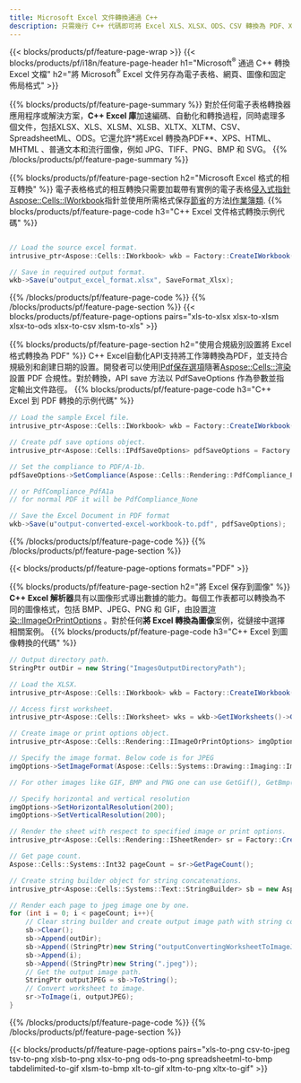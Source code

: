 ```yaml
---
title: Microsoft Excel 文件轉換通過 C++
description: 只需幾行 C++ 代碼即可將 Excel XLS、XLSX、ODS、CSV 轉換為 PDF、XPS、HTML、JPEG 等格式。
---
```

{{< blocks/products/pf/feature-page-wrap >}}
{{< blocks/products/pf/i18n/feature-page-header h1="Microsoft<sup>&reg;</sup> 通過 C++ 轉換 Excel 文檔" h2="將 Microsoft<sup>&reg;</sup> Excel 文件另存為電子表格、網頁、圖像和固定佈局格式" >}}

{{% blocks/products/pf/feature-page-summary %}}
對於任何電子表格轉換器應用程序或解決方案，**C++ Excel 庫**加速編碼、自動化和轉換過程，同時處理多個文件，包括XLSX、XLS、XLSM、XLSB、XLTX、XLTM、CSV、SpreadsheetML、ODS。它還允許*將Excel 轉換為PDF**、XPS、HTML、MHTML 、普通文本和流行圖像，例如 JPG、TIFF、PNG、BMP 和 SVG。
{{% /blocks/products/pf/feature-page-summary %}}

{{% blocks/products/pf/feature-page-section h2="Microsoft Excel 格式的相互轉換" %}}
電子表格格式的相互轉換只需要加載帶有實例的電子表格[侵入式指針<Aspose::Cells::IWorkbook>](https://reference.aspose.com/cells/cpp/class/aspose.cells.i_workbook)指針並使用所需格式保存[節省](https://reference.aspose.com/cells/cpp/class/aspose.cells.i_workbook#a9460f52a2dec8f4bf623a4905167d997)的方法[I作業簿類](https://reference.aspose.com/cells/cpp/class/aspose.cells.i_workbook).
{{% blocks/products/pf/feature-page-code h3="C++ Excel 文件格式轉換示例代碼" %}}

```cs

// Load the source excel format.
intrusive_ptr<Aspose::Cells::IWorkbook> wkb = Factory::CreateIWorkbook(u"src_excel_file.xls");

// Save in required output format.
wkb->Save(u"output_excel_format.xlsx", SaveFormat_Xlsx);

```
{{% /blocks/products/pf/feature-page-code %}}
{{% /blocks/products/pf/feature-page-section %}}
{{< blocks/products/pf/feature-page-options pairs="xls-to-xlsx xlsx-to-xlsm xlsx-to-ods xlsx-to-csv xlsm-to-xls" >}}


{{% blocks/products/pf/feature-page-section h2="使用合規級別設置將 Excel 格式轉換為 PDF" %}}
 C++ Excel自動化API支持將工作簿轉換為PDF，並支持合規級別和創建日期的設置。開發者可以使用[IPdf保存選項](https://reference.aspose.com/cells/cpp/class/aspose.cells.i_pdf_save_options)隨著[Aspose::Cells::渲染](https://reference.aspose.com/cells/cpp/namespace/aspose.cells.rendering)設置 PDF 合規性。對於轉換，API save 方法以 PdfSaveOptions 作為參數並指定輸出文件路徑。
{{% blocks/products/pf/feature-page-code h3="C++ Excel 到 PDF 轉換的示例代碼" %}}

```cs
// Load the sample Excel file.
intrusive_ptr<Aspose::Cells::IWorkbook> wkb = Factory::CreateIWorkbook(u"sample-convert-excel-to.pdf");

// Create pdf save options object.
intrusive_ptr<Aspose::Cells::IPdfSaveOptions> pdfSaveOptions = Factory::CreateIPdfSaveOptions();

// Set the compliance to PDF/A-1b.
pdfSaveOptions->SetCompliance(Aspose::Cells::Rendering::PdfCompliance_PdfA1b);

// or PdfCompliance_PdfA1a 
// for normal PDF it will be PdfCompliance_None

// Save the Excel Document in PDF format
wkb->Save(u"output-converted-excel-workbook-to.pdf", pdfSaveOptions);


```
{{% /blocks/products/pf/feature-page-code %}}
{{% /blocks/products/pf/feature-page-section %}}

{{< blocks/products/pf/feature-page-options formats="PDF" >}}

{{% blocks/products/pf/feature-page-section h2="將 Excel 保存到圖像" %}}
**C++ Excel 解析器**具有以圖像形式導出數據的能力。每個工作表都可以轉換為不同的圖像格式，包括 BMP、JPEG、PNG 和 GIF，由設置[渲染::IImageOrPrintOptions](https://reference.aspose.com/cells/cpp/class/aspose.cells.rendering.i_image_or_print_options) 。對於任何**將 Excel 轉換為圖像**案例，從鏈接中選擇相關案例。
{{% blocks/products/pf/feature-page-code h3="C++ Excel 到圖像轉換的代碼" %}}

```cs
// Output directory path.
StringPtr outDir = new String("ImagesOutputDirectoryPath");

// Load the XLSX.
intrusive_ptr<Aspose::Cells::IWorkbook> wkb = Factory::CreateIWorkbook(u"source-excel-file.xlsx");

// Access first worksheet.
intrusive_ptr<Aspose::Cells::IWorksheet> wks = wkb->GetIWorksheets()->GetObjectByIndex(0);

// Create image or print options object.
intrusive_ptr<Aspose::Cells::Rendering::IImageOrPrintOptions> imgOptions = Factory::CreateIImageOrPrintOptions();

// Specify the image format. Below code is for JPEG
imgOptions->SetImageFormat(Aspose::Cells::Systems::Drawing::Imaging::ImageFormat::GetJpeg());

// For other images like GIF, BMP and PNG one can use GetGif(), GetBmp() and GetPng() respectively 

// Specify horizontal and vertical resolution
imgOptions->SetHorizontalResolution(200);
imgOptions->SetVerticalResolution(200);

// Render the sheet with respect to specified image or print options.
intrusive_ptr<Aspose::Cells::Rendering::ISheetRender> sr = Factory::CreateISheetRender(wks, imgOptions);

// Get page count.
Aspose::Cells::Systems::Int32 pageCount = sr->GetPageCount();

// Create string builder object for string concatenations.
intrusive_ptr<Aspose::Cells::Systems::Text::StringBuilder> sb = new Aspose::Cells::Systems::Text::StringBuilder();

// Render each page to jpeg image one by one.
for (int i = 0; i < pageCount; i++){
	// Clear string builder and create output image path with string concatenations.
	sb->Clear();
	sb->Append(outDir);
	sb->Append((StringPtr)new String("outputConvertingWorksheetToImageJPEG_"));
	sb->Append(i);
	sb->Append((StringPtr)new String(".jpeg"));
	// Get the output image path.
	StringPtr outputJPEG = sb->ToString();
	// Convert worksheet to image.
	sr->ToImage(i, outputJPEG);
}
```
{{% /blocks/products/pf/feature-page-code %}}
{{% /blocks/products/pf/feature-page-section %}}

{{< blocks/products/pf/feature-page-options pairs="xls-to-png csv-to-jpeg tsv-to-png xlsb-to-png xlsx-to-png ods-to-png spreadsheetml-to-bmp tabdelimited-to-gif xlsm-to-bmp xlt-to-gif xltm-to-png xltx-to-gif" >}}
